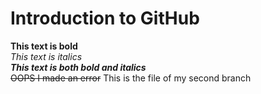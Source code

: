  # Introduction to GitHub
 **This text is bold**\
  *This text is italics*\
  ***This text is both bold and italics***\
 ~~OOPS I made an error~~
This is the file of my second branch
